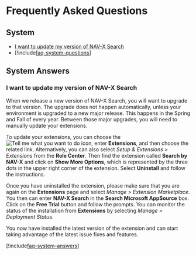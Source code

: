 # Frequently Asked Questions

## System

- [I want to update my version of NAV-X Search](faq-index.md#i-want-to-update-my-version-of-nav-x-search)
- [!include[faq-system-questions](../includes/faq-system-questions.md)]

## System Answers

### I want to update my version of NAV-X Search

When we release a new version of NAV-X Search, you will want to upgrade to that version. The upgrade does not happen automatically, unless your environment is upgraded to a new major release. This happens in the Spring and Fall of every year. Between those major upgrades, you will need to manually update your extensions.

To update your extensions, you can choose the ![Tell me what you want to do](/images/magnifying-glass.gif) icon, enter **Extensions**, and then choose the related link. Alternatively, you can also select *Setup & Extensions > Extensions* from the **Role Center**. Then find the extension called **Search by NAV-X** and click on **Show More Options**, which is represented by the three dots in the upper right corner of the extension. Select **Uninstall** and follow the instructions.

Once you have uninstalled the extension, please make sure that you are again on the **Extensions** page and select *Manage > Extension Marketplace*. You then can enter **NAV-X Search** in the **Search Microsoft AppSource** box. Click on the **Free Trial** button and follow the prompts. You can monitor the status of the installation from **Extensions** by selecting *Manage > Deployment Status*.

You now have installed the latest version of the extension and can start taking advantage of the latest issue fixes and features.

[!include[faq-system-answers](../includes/faq-system-answers.md)]
